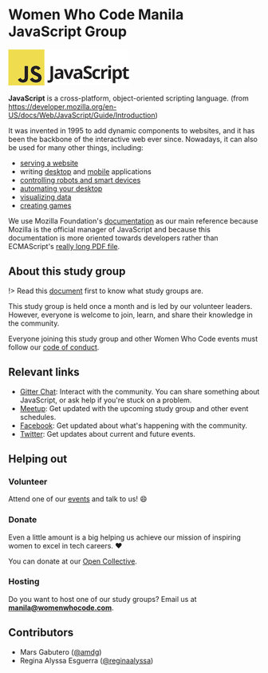 # Women Who Code Manila JavaScript Group

![JavaScript](./_media/logo-javascript.png)

**JavaScript** is a cross-platform, object-oriented scripting language. (from https://developer.mozilla.org/en-US/docs/Web/JavaScript/Guide/Introduction)

It was invented in 1995 to add dynamic components to websites, and it has been the backbone of the interactive web ever since. Nowadays, it can also be used for many other things, including:

- [serving a website](https://nodejs.org/en/)
- writing [desktop](https://electronjs.org/) and [mobile](https://phonegap.com/) applications
- [controlling robots and smart devices](https://cylonjs.com/)
- [automating your desktop](http://robotjs.io/)
- [visualizing data](https://d3js.org/)
- [creating games](https://www.babylonjs.com/)

We use Mozilla Foundation's [documentation](https://developer.mozilla.org/bm/docs/Web/JavaScript) as our main reference because Mozilla is the official manager of JavaScript and because this documentation is more oriented towards developers rather than ECMAScript's [really long PDF file](http://www.ecma-international.org/publications/files/ECMA-ST/ECMA-262.pdf).

## About this study group

!> Read this [document](wwcodemanila/study_groups.md) first to know what study groups are.

This study group is held once a month and is led by our volunteer leaders. However, everyone is welcome to join, learn, and share their knowledge in the community.

Everyone joining this study group and other Women Who Code events must follow our [code of conduct](wwcodemanila/code_of_conduct.md).

## Relevant links

- [Gitter Chat](https://gitter.im/WWCodeManila/JavaScript): Interact with the community. You can share something about JavaScript, or ask help if you're stuck on a problem.
- [Meetup](https://bit.ly/wwcodemanilameetups): Get updated with the upcoming study group and other event schedules.
- [Facebook](https://facebook.com/wwcodemanila): Get updated about what's happening with the community.
- [Twitter](https://twitter.com/wwcodemanila): Get updates about current and future events.

## Helping out

### Volunteer

Attend one of our [events](https://bit.ly/wwcodemanilameetups) and talk to us! :smile:

### Donate

Even a little amount is a big helping us achieve our mission of inspiring women to excel in tech careers. :heart:

You can donate at our [Open Collective](https://opencollective.com/wwcodemanila).

### Hosting

Do you want to host one of our study groups? Email us at **manila@womenwhocode.com**.

## Contributors

- Mars Gabutero ([@amdg](https://github.com/amdg))
- Regina Alyssa Esguerra ([@reginaalyssa](https://github.com/reginaalyssa01809))